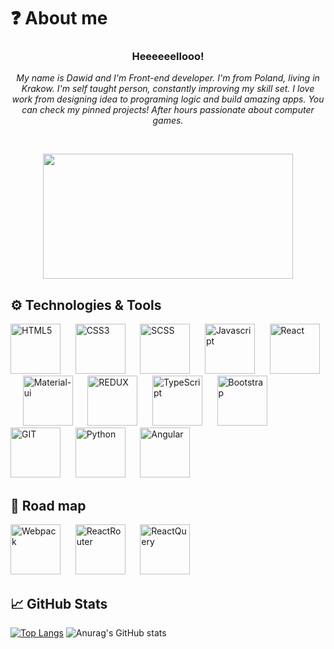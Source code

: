 <h1>❓ About me </h1>
<h3 align="center"> Heeeeeellooo! </h3>

<p align="center"><i>My name is Dawid and I'm Front-end developer. I'm from Poland, living in Krakow. I'm self taught person, constantly improving my skill set. I love work from designing idea to programing logic and build amazing apps. You can check my pinned projects! After hours passionate about computer games.</i> </p>
<br/>
<p align="center">
  <img src='https://user-images.githubusercontent.com/83504862/170799579-e2852030-763f-4640-bdbd-222990456ef0.gif' height='200' width='400'>
</p>

<h2> ⚙️ Technologies & Tools </h2>
<div>
  <img src='https://cdn-icons-png.flaticon.com/512/174/174854.png' height='80' width='80' alt='HTML5'>
  &nbsp;&nbsp;&nbsp;&nbsp;
  <img src='https://cdn-icons-png.flaticon.com/512/732/732190.png' height='80' width='80' alt='CSS3'>
  &nbsp;&nbsp;&nbsp;&nbsp;
  <img src='https://img.icons8.com/color/344/sass.png' height='80' width='80' alt='SCSS'>
  &nbsp;&nbsp;&nbsp;&nbsp;
  <img src='https://cdn-icons-png.flaticon.com/512/5968/5968292.png' height='80' width='80' alt='Javascript'>
  &nbsp;&nbsp;&nbsp;&nbsp;
  <img src='https://cdn-icons-png.flaticon.com/512/1126/1126012.png' height='80' width='80' alt='React'>
  &nbsp;&nbsp;&nbsp;&nbsp;
  <img src='https://img.icons8.com/color/344/material-ui.png' height='80' width='80' alt='Material-ui'>
  &nbsp;&nbsp;&nbsp;&nbsp;
  <img src='https://img.icons8.com/color/344/redux.png' height='80' width='80' alt='REDUX'>
  &nbsp;&nbsp;&nbsp;&nbsp;
  <img src='https://img.icons8.com/color/344/typescript.png' height='80' width='80' alt='TypeScript'>
  &nbsp;&nbsp;&nbsp;&nbsp;
  <img src='https://img.icons8.com/color/344/bootstrap.png' height='80' width='80' alt='Bootstrap'>
  &nbsp;&nbsp;&nbsp;&nbsp;
  <img src='https://img.icons8.com/color/344/git.png' height='80' width='80' alt='GIT'>
   &nbsp;&nbsp;&nbsp;&nbsp;
  <img src='https://img.icons8.com/color/344/python--v1.png' height='80' width='80' alt='Python' > 
   &nbsp;&nbsp;&nbsp;&nbsp;
  <img src='https://img.icons8.com/color/344/angularjs.png' height='80' width='80' alt='Angular' > 
   &nbsp;&nbsp;&nbsp;&nbsp;
</div>

<h2>📍 Road map</h2>
<div>
  <img src='https://img.icons8.com/color/344/webpack.png' height='80' width='80' alt='Webpack'>
  &nbsp;&nbsp;&nbsp;&nbsp;
  <img src='https://iconape.com/wp-content/files/sm/371377/svg/371377.svg' height='80' width='80' alt='ReactRouter'>
  &nbsp;&nbsp;&nbsp;&nbsp;
  <img src='https://pankod.github.io/superplate/img/react-query.svg' height='80' width='80' alt='ReactQuery'>
<div>
<h2> &#x1f4c8; GitHub Stats </h2>


[![Top Langs](https://github-readme-stats-ruby-one.vercel.app/api/top-langs/?username=Ibonom&theme=midnight-purple)](https://github.com/anuraghazra/github-readme-stats)
![Anurag's GitHub stats](https://github-readme-stats-ruby-one.vercel.app/api?username=Ibonom&count_private=true&show_icons=true&theme=midnight-purple&hide=issues&include_all_commits)
